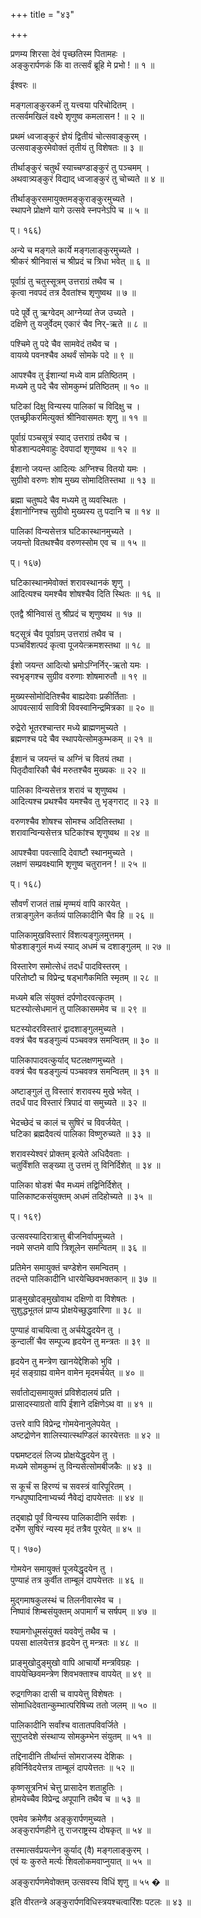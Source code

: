 +++
title = "४३"

+++
  
प्रणम्य शिरसा देवं पृच्छतिस्म पितामहः ।  
अङ्कुरार्पणकं किं वा तत्सर्वं ब्रूहि मे प्रभो ! ॥ १ ॥  
  
ईश्वरः ॥  
  
मङ्गलाङ्कुरकर्मं तु यत्त्वया परिचोदितम् ।  
तत्सर्वमखिलं वक्ष्ये शृणुष्व कमलासन ! ॥ २ ॥  
  
प्रथमं ध्वजाङ्कुरं ज्ञेयं द्वितीयं चोत्सवाङ्कुरम् ।  
उत्सवाङ्कुरमेवोक्तं तृतीयं तु विशेषतः ॥ ३ ॥  
  
तीर्थाङ्कुरं चतुर्थं स्याच्चण्डाङ्कुरं तु पञ्चमम् ।  
अथवात्र्यङ्कुरं विद्याद् ध्वजाङ्कुरं तु चोच्यते ॥ ४ ॥  
  
तीर्थाङ्कुरसमायुक्तमङ्कुराङ्कुरमुच्यते ।  
स्थापने प्रोक्षणे यागे उत्सवे स्नपनेऽपि च ॥ ५ ॥  
  
प्। १६६)  
  
अन्ये च मङ्गले कार्ये मङ्गलाङ्कुरमुच्यते ।  
श्रीकरं श्रीनिवासं च श्रीप्रदं च त्रिधा भवेत् ॥ ६ ॥  
  
पूर्वाग्रं तु चतुस्सूत्रम् उत्तराग्रं तथैव च ।  
कृत्वा नवपदं तत्र दैवतांश्च शृणुष्वथ ॥ ७ ॥  
  
पदे पूर्वे तु ऋग्वेदम् आग्नेय्यां तेज उच्यते ।  
दक्षिणे तु यजुर्वेदम् एकारं चैव निर्-ऋते ॥ ८ ॥  
  
पश्चिमे तु पदे चैव सामवेदं तथैव च ।  
वायव्ये पवनश्चैव अथर्वं सोमके पदे ॥ ९ ॥  
  
आपश्चैव तु ईशान्यां मध्ये वाम प्रतिष्ठितम् ।  
मध्यमे तु पदे चैव सोमकुम्भं प्रतिष्ठितम् ॥ १० ॥  
  
घटिकां दिक्षु विन्यस्य पालिकां च विदिक्षु च ।  
एतच्छ्रीकरमित्युक्तं श्रीनिवासमतः शृणु ॥ ११ ॥  
  
पूर्वाग्रं पञ्चसूत्रं स्याद् उत्तराग्रं तथैव च ।  
षोडशान्पदमेवाहुः देवपादां शृणुष्वथ ॥ १२ ॥  
  
ईशानो जयन्त आदित्यः अग्निश्च वितयो यमः ।  
सुग्रीवो वरुणः शोष मुख्य सोमादितिस्तथा ॥ १३ ॥  
  
ब्रह्मा चतुष्पदे चैव मध्यमे तु व्यवस्थितः ।  
ईशानोग्निश्च सुग्रीवो मुख्यस्य तु पदानि च ॥ १४ ॥  
  
पालिकां विन्यसेत्तत्र घटिकास्थानमुच्यते ।  
जयन्तो वितथश्चैव वरुणस्सोम एव च ॥ १५ ॥  
  
प्। १६७)  
  
घटिकास्थानमेवोक्तं शरावस्थानकं शृणु ।  
आदित्यश्च यमश्चैव शोषश्चैव दिति स्थितः ॥ १६ ॥  
  
एतद्वै श्रीनिवासं तु श्रीप्रदं च शृणुष्वथ ॥ १७ ॥  
  
षट्सूत्रं चैव पूर्वाग्रम् उत्तराग्रं तथैव च ।  
पञ्चविंशत्पदं कृत्वा पूजयेत्क्रमशस्तथा ॥ १८ ॥  
  
ईशो जयन्त आदित्यो भ्रमोऽग्निर्निर्-ऋतो यमः ।  
स्वभृङ्गश्च सुग्रीव वरुणाः शोषमारुतौ ॥ १९ ॥  
  
मुख्यस्सोमोदितिश्चैव बाह्यदेवाः प्रकीर्तिताः ।  
आपवत्सार्य सावित्री विवस्वानिन्द्रमित्रका ॥ २० ॥  
  
रुद्रेरो भूतरश्चान्तर मध्ये ब्राह्मणमुच्यते ।  
ब्रह्मणश्च पदे चैव स्थापयेत्सोमकुम्भकम् ॥ २१ ॥  
  
ईशानं च जयन्तं च अग्निं च वितयं तथा ।  
पितृदौवारिकौ चैवं मरुतश्चैव मुख्यकः ॥ २२ ॥  
  
पालिका विन्यसेत्तत्र शरावं च शृणुष्वथ ।  
आदित्यश्च प्रथश्चैव यमश्चैव तु भृङ्गराट् ॥ २३ ॥  
  
वरुणश्चैव शोषश्च सोमश्च अदितिस्तथा ।  
शरावान्विन्यसेत्तत्र घटिकांश्च शृणुष्वथ ॥ २४ ॥  
  
आपश्चैवा पवत्सादि देवाष्टौ स्थानमुच्यते ।  
लक्षणं सम्प्रवक्ष्यामि शृणुष्व चतुरानन ! ॥ २५ ॥  
  
प्। १६८)  
  
सौवर्णं राजतं ताम्रं मृण्मयं वापि कारयेत् ।  
तत्राङ्गुलेन कर्तव्यं पालिकादीनि चैव हि ॥ २६ ॥  
  
पालिकामुखविस्तारं विंशत्यङ्गुलमुत्तमम् ।  
षोडशाङ्गुलं मध्यं स्याद् अधमं च दशाङ्गुलम् ॥ २७ ॥  
  
विस्तारेण समोत्सेधं तदर्धं पादविस्तरम् ।  
परितोष्टौ च विप्रेन्द्र षड्भागैकमिति स्मृतम् ॥ २८ ॥  
  
मध्यमे बलि संयुक्तं दर्पणोदरवत्कृतम् ।  
घटस्योत्सेधमानं तु पालिकासममेव च ॥ २९ ॥  
  
घटस्योदरविस्तारं द्वादशाङ्गुलमुच्यते ।  
वक्त्रं चैव षडङ्गुल्यं पञ्चवक्त्र समन्वितम् ॥ ३० ॥  
  
पालिकापादवत्कुर्याद् घटलक्षणमुच्यते ।  
वक्त्रं चैव षडङ्गुल्यं पञ्चवक्त्र समन्वितम् ॥ ३१ ॥  
  
अष्टाङ्गुलं तु विस्तारं शरावस्य मुखे भवेत् ।  
तदर्धं पाद विस्तारं त्रिपादं वा समुच्यते ॥ ३२ ॥  
  
भेदच्छेदं च कालं च सुषिरं च विवर्जयेत् ।  
घटिका ब्रह्मदैवत्यं पालिका विष्णुरुच्यते ॥ ३३ ॥  
  
शरावस्येश्वरं प्रोक्तम् इत्येते अधिदैवताः ।  
चतुर्विंशति सङ्ख्या तु उत्तमं तु विनिर्दिशेत् ॥ ३४ ॥  
  
पालिका षोडशं चैव मध्यमं तद्विनिर्दिशेत् ।  
पालिकाष्टकसंयुक्तम् अधमं तदिहोच्यते ॥ ३५ ॥  
  
प्। १६९)  
  
उत्सवस्यादिरात्रात्तु बीजनिर्वापमुच्यते ।  
नवमे सप्तमे वापि त्रिशूलेन समन्वितम् ॥ ३६ ॥  
  
प्रतिमेन समायुक्तं चण्डेशेन समन्वितम् ।  
तदन्ते पालिकादीनि धारयेच्छिवभक्तकान् ॥ ३७ ॥  
  
प्राङ्मुखोदङ्मुखोवाथ दक्षिणो वा विशेषतः ।  
सुशुद्धभूतलं प्राप्य प्रोक्षयेच्छुद्धवारिणा ॥ ३८ ॥  
  
पुण्याहं वाचयित्वा तु अर्चयेद्धृदयेन तु ।  
कुन्दालीं चैव सम्पूज्य हृदयेन तु मन्त्रतः ॥ ३९ ॥  
  
हृदयेन तु मन्त्रेण खानयेद्देशिको भुवि ।  
मृदं सङ्ग्राह्य वामेन वामेन मृदमर्चयेत् ॥ ४० ॥  
  
सर्वातोद्यसमायुक्तं प्रविशेदालयं प्रति ।  
प्रासादस्याग्रतो वापि ईशाने दक्षिणेऽथ वा ॥ ४१ ॥  
  
उत्तरे वापि विप्रेन्द्र गोमयेनानुलेपयेत् ।  
अष्टद्रोणेन शालिस्यात्स्थण्डिलं कारयेत्ततः ॥ ४२ ॥  
  
पद्ममष्टदलं लिज्य प्रोक्षयेद्धृदयेन तु ।  
मध्यमे सोमकुम्भं तु विन्यसेत्सोमबीजकैः ॥ ४३ ॥  
  
स कूर्चं स हिरण्यं च सवस्त्रं वारिपूरितम् ।  
गन्धपुष्पादिनाभ्यर्च्य नैवेद्यं दापयेत्ततः ॥ ४४ ॥  
  
तद्बाह्ये पूर्वं विन्यस्य पालिकादीनि सर्वशः ।  
दर्भेण सुषिरं न्यस्य मृदं तत्रैव पूरयेत् ॥ ४५ ॥  
  
प्। १७०)  
  
गोमयेन समायुक्तं पूजयेद्धृदयेन तु ।  
पुण्याहं तत्र कुर्वीत ताम्बूलं दापयेत्ततः ॥ ४६ ॥  
  
मुद्गमाषकुलस्थं च तिलनीवारमेव च ।  
निष्पावं शिम्बसंयुक्तम् अपामार्गं च सर्षपम् ॥ ४७ ॥  
  
श्यामगोधूमसंयुक्तं यववेणुं तथैव च ।  
पयसा क्षालयेत्तत्र हृदयेन तु मन्त्रतः ॥ ४८ ॥  
  
प्राङ्मुखोदुङ्मुखो वापि आचार्यो मन्त्रविग्रहः ।  
वापयेच्छिवमन्त्रेण शिवभक्ताश्च वापयेत् ॥ ४९ ॥  
  
रुद्रगणिका दासी च वापयेत्तु विशेषतः ।  
सोमाधिदेवतान्कुम्भात्परिषिच्य ततो जलम् ॥ ५० ॥  
  
पालिकादीनि सर्वांश्च वातातपविवर्जिते ।  
सुगुप्तदेशे संस्थाप्य सोमकुम्भेन संयुतम् ॥ ५१ ॥  
  
तद्दिनादीनि तीर्थान्तं सोमराजस्य देशिकः ।  
हविर्निवेदयेत्तत्र ताम्बूलं दापयेत्ततः ॥ ५२ ॥  
  
कृष्णसूत्रनिभं चेत्तु प्रासादेन शताहुतिः ।  
होमयेच्चैव विप्रेन्द्र अपूपानि तथैव च ॥ ५३ ॥  
  
एवमेव क्रमेणैव अङ्कुरार्पणमुच्यते ।  
अङ्कुरार्पणहीने तु राजराष्ट्रस्य दोषकृत् ॥ ५४ ॥  
  
तस्मात्सर्वप्रयत्नेन कुर्याद् (वै) मङ्गलाङ्कुरम् ।  
एवं यः कुरुते मर्त्यः शिवलोकमवाप्नुयात् ॥ ५५ ॥  
  
अङ्कुरार्पणमेवोक्तम् उत्सवस्य विधिं शृणु ॥ ५५ � ॥  
  
इति वीरतन्त्रे अङ्कुरार्पणविधिस्त्रयश्चत्वारिंशः पटलः ॥ ४३ ॥  
